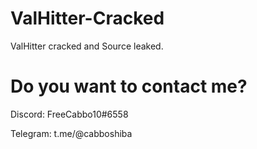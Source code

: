 # ValHitter-Cracked
ValHitter cracked and Source leaked.

# Do you want to contact me?
Discord: FreeCabbo10#6558

Telegram: t.me/@cabboshiba
